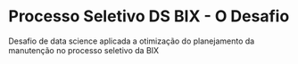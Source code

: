 # Processo Seletivo DS BIX - O Desafio

Desafio de data science aplicada a otimização do planejamento da manutenção no processo seletivo da BIX




